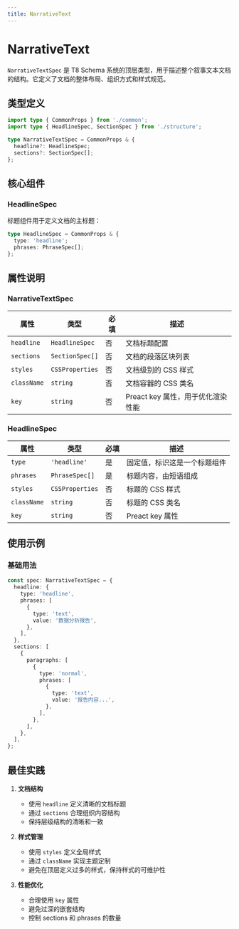 ```yaml
---
title: NarrativeText
---
```


# NarrativeText 

`NarrativeTextSpec` 是 T8 Schema 系统的顶层类型，用于描述整个叙事文本文档的结构。它定义了文档的整体布局、组织方式和样式规范。

## 类型定义

```ts
import type { CommonProps } from './common';
import type { HeadlineSpec, SectionSpec } from './structure';

type NarrativeTextSpec = CommonProps & {
  headline?: HeadlineSpec;
  sections?: SectionSpec[];
};
```

## 核心组件

### HeadlineSpec

标题组件用于定义文档的主标题：

```ts
type HeadlineSpec = CommonProps & {
  type: 'headline';
  phrases: PhraseSpec[];
};
```

## 属性说明

### NarrativeTextSpec

| 属性 | 类型 | 必填 | 描述 |
|------|------|------|------|
| `headline` | `HeadlineSpec` | 否 | 文档标题配置 |
| `sections` | `SectionSpec[]` | 否 | 文档的段落区块列表 |
| `styles` | `CSSProperties` | 否 | 文档级别的 CSS 样式 |
| `className` | `string` | 否 | 文档容器的 CSS 类名 |
| `key` | `string` | 否 | Preact key 属性，用于优化渲染性能 |

### HeadlineSpec

| 属性 | 类型 | 必填 | 描述 |
|------|------|------|------|
| `type` | `'headline'` | 是 | 固定值，标识这是一个标题组件 |
| `phrases` | `PhraseSpec[]` | 是 | 标题内容，由短语组成 |
| `styles` | `CSSProperties` | 否 | 标题的 CSS 样式 |
| `className` | `string` | 否 | 标题的 CSS 类名 |
| `key` | `string` | 否 | Preact key 属性 |

## 使用示例

### 基础用法

```ts
const spec: NarrativeTextSpec = {
  headline: {
    type: 'headline',
    phrases: [
      {
        type: 'text',
        value: '数据分析报告',
      },
    ],
  },
  sections: [
    {
      paragraphs: [
        {
          type: 'normal',
          phrases: [
            {
              type: 'text',
              value: '报告内容...',
            },
          ],
        },
      ],
    },
  ],
};
```

## 最佳实践

1. **文档结构**
   - 使用 `headline` 定义清晰的文档标题
   - 通过 `sections` 合理组织内容结构
   - 保持层级结构的清晰和一致

2. **样式管理**
   - 使用 `styles` 定义全局样式
   - 通过 `className` 实现主题定制
   - 避免在顶层定义过多的样式，保持样式的可维护性

3. **性能优化**
   - 合理使用 `key` 属性
   - 避免过深的嵌套结构
   - 控制 sections 和 phrases 的数量